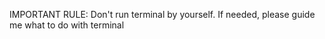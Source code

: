 IMPORTANT RULE: Don't run terminal by yourself. If needed, please guide me what to do with terminal
